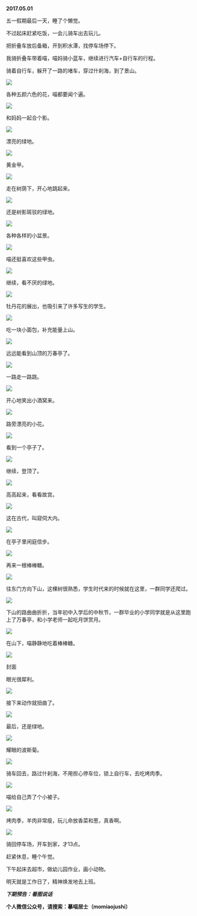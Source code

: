 
          
            
**2017.05.01**

五一假期最后一天，睡了个懒觉。

不过起床赶紧吃饭，一会儿骑车出去玩儿。

把折叠车放后备箱，开到积水潭，找停车场停下。

我骑折叠车带着喵，喵妈骑小蓝车，继续进行汽车+自行车的行程。

骑着自行车，躲开了一路的堵车，穿过什刹海，到了景山。




![](//upload-images.jianshu.io/upload_images/51001-3ccb9c97fe4490e3.jpg)




各种五颜六色的花，喵都要闻个遍。




![](//upload-images.jianshu.io/upload_images/51001-64fb9847e8198990.jpg)




和妈妈一起合个影。




![](//upload-images.jianshu.io/upload_images/51001-4af713409727213f.jpg)




漂亮的绿地。




![](//upload-images.jianshu.io/upload_images/51001-d664288e746d7a1f.jpg)




黄金甲。




![](//upload-images.jianshu.io/upload_images/51001-2d5d593e4594f379.jpg)




走在树荫下，开心地跳起来。




![](//upload-images.jianshu.io/upload_images/51001-349e2f8ecb8decff.jpg)




还是树影斑驳的绿地。




![](//upload-images.jianshu.io/upload_images/51001-21c37bcca9dd15e9.jpg)




各种各样的小盆景。




![](//upload-images.jianshu.io/upload_images/51001-d37efd4780fbab52.jpg)




喵还挺喜欢这些甲虫。




![](//upload-images.jianshu.io/upload_images/51001-5f9f11729ca3e5a6.jpg)




继续，看不厌的绿地。




![](//upload-images.jianshu.io/upload_images/51001-5cdf357fd7e3b670.jpg)




牡丹花的展出，也吸引来了许多写生的学生。




![](//upload-images.jianshu.io/upload_images/51001-e258cd4ee9dc7c06.jpg)




吃一块小面包，补充能量上山。




![](//upload-images.jianshu.io/upload_images/51001-5e0d49fdee16984f.jpg)




远远能看到山顶的万春亭了。




![](//upload-images.jianshu.io/upload_images/51001-1ebedb4625c5df0b.jpg)




一路走一路跳。




![](//upload-images.jianshu.io/upload_images/51001-8307ae2d5416cdb4.jpg)




开心地笑出小酒窝来。




![](//upload-images.jianshu.io/upload_images/51001-a0deb3f206b569ca.jpg)




路旁漂亮的小花。




![](//upload-images.jianshu.io/upload_images/51001-3d1a3dde267026ea.jpg)




看到一个亭子了。




![](//upload-images.jianshu.io/upload_images/51001-1b0ca5740b60cffb.jpg)




继续，登顶了。




![](//upload-images.jianshu.io/upload_images/51001-8bc09e128bd0dacc.jpg)




高高起来，看看故宫。




![](//upload-images.jianshu.io/upload_images/51001-6bddb68927d7e08c.jpg)




这在古代，叫窥伺大内。




![](//upload-images.jianshu.io/upload_images/51001-e0737fe973f3997d.jpg)




在亭子里闲庭信步。




![](//upload-images.jianshu.io/upload_images/51001-1c83bc1ed64e6240.jpg)




再来一根棒棒糖。




![](//upload-images.jianshu.io/upload_images/51001-77489bd981b7810d.jpg)




往东门方向下山，这棵树很熟悉，学生时代来的时候就在这里，一群同学还爬过。




![](//upload-images.jianshu.io/upload_images/51001-f1554d3b4f27db40.jpg)




下山的路曲曲折折，当年初中入学后的中秋节，一群毕业的小学同学就是从这里跑上了万春亭，和小学老师一起吃月饼赏月。




![](//upload-images.jianshu.io/upload_images/51001-960c90f7da16cafc.jpg)




在山下，喵静静地吃着棒棒糖。




![](//upload-images.jianshu.io/upload_images/51001-8feac439a9304dfb.jpg)

封面


眼光很犀利。




![](//upload-images.jianshu.io/upload_images/51001-8bf981db1dc794fa.jpg)




接下来动作就扭曲了。




![](//upload-images.jianshu.io/upload_images/51001-9121ba0b3d6e1c61.jpg)




最后，还是绿地。




![](//upload-images.jianshu.io/upload_images/51001-753f9202d43cbbf1.jpg)




耀眼的波斯菊。




![](//upload-images.jianshu.io/upload_images/51001-030c165fc04ef514.jpg)




骑车回去，路过什刹海，不用担心停车位，锁上自行车，去吃烤肉季。




![](//upload-images.jianshu.io/upload_images/51001-76ccdf5618dadf17.jpg)




喵给自己弄了个小被子。




![](//upload-images.jianshu.io/upload_images/51001-641156edefc9761c.jpg)




烤肉季，羊肉非常瘦，玩儿命放香菜和葱，真香啊。




![](//upload-images.jianshu.io/upload_images/51001-f4f88ed6e8670c9c.jpg)




骑回停车场，开车到家，才13点。

赶紧休息，睡个午觉。

下午起床去超市，做幼儿园作业，画小动物。

明天就是工作日了，精神焕发地去上班。


***下期预告：看图说话***


**个人微信公众号，请搜索：摹喵居士（momiaojushi）**

          
        